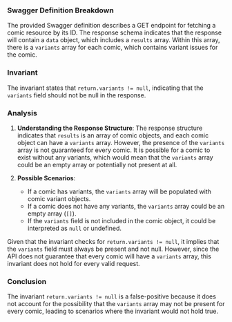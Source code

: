 ### Swagger Definition Breakdown
The provided Swagger definition describes a GET endpoint for fetching a comic resource by its ID. The response schema indicates that the response will contain a `data` object, which includes a `results` array. Within this array, there is a `variants` array for each comic, which contains variant issues for the comic.

### Invariant
The invariant states that `return.variants != null`, indicating that the `variants` field should not be null in the response.

### Analysis
1. **Understanding the Response Structure**: The response structure indicates that `results` is an array of comic objects, and each comic object can have a `variants` array. However, the presence of the `variants` array is not guaranteed for every comic. It is possible for a comic to exist without any variants, which would mean that the `variants` array could be an empty array or potentially not present at all.

2. **Possible Scenarios**: 
   - If a comic has variants, the `variants` array will be populated with comic variant objects.
   - If a comic does not have any variants, the `variants` array could be an empty array (`[]`).
   - If the `variants` field is not included in the comic object, it could be interpreted as `null` or undefined.

Given that the invariant checks for `return.variants != null`, it implies that the `variants` field must always be present and not null. However, since the API does not guarantee that every comic will have a `variants` array, this invariant does not hold for every valid request.

### Conclusion
The invariant `return.variants != null` is a false-positive because it does not account for the possibility that the `variants` array may not be present for every comic, leading to scenarios where the invariant would not hold true.
